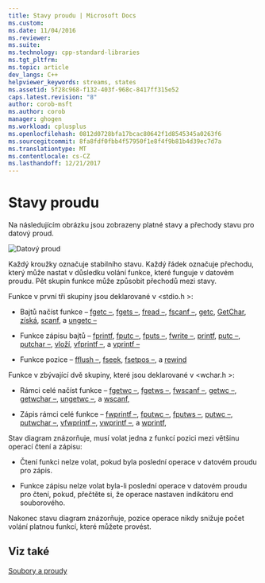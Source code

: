 ```yaml
---
title: Stavy proudu | Microsoft Docs
ms.custom: 
ms.date: 11/04/2016
ms.reviewer: 
ms.suite: 
ms.technology: cpp-standard-libraries
ms.tgt_pltfrm: 
ms.topic: article
dev_langs: C++
helpviewer_keywords: streams, states
ms.assetid: 5f28c968-f132-403f-968c-8417ff315e52
caps.latest.revision: "8"
author: corob-msft
ms.author: corob
manager: ghogen
ms.workload: cplusplus
ms.openlocfilehash: 0812d0728bfa17bcac80642f1d8545345a0263f6
ms.sourcegitcommit: 8fa8fdf0fbb4f57950f1e8f4f9b81b4d39ec7d7a
ms.translationtype: MT
ms.contentlocale: cs-CZ
ms.lasthandoff: 12/21/2017
---
```

# <a name="stream-states"></a>Stavy proudu
Na následujícím obrázku jsou zobrazeny platné stavy a přechody stavu pro datový proud.  
  
 ![Datový proud](../c-runtime-library/media/stream.gif "datového proudu")  
  
 Každý kroužky označuje stabilního stavu. Každý řádek označuje přechodu, který může nastat v důsledku volání funkce, které funguje v datovém proudu. Pět skupin funkce může způsobit přechodů mezi stavy.  
  
 Funkce v první tři skupiny jsou deklarované v \<stdio.h >:  
  
-   Bajtů načíst funkce – [fgetc –](../c-runtime-library/reference/fgetc-fgetwc.md), [fgets –](../c-runtime-library/reference/fgets-fgetws.md), [fread –](../c-runtime-library/reference/fread.md), [fscanf –](../c-runtime-library/reference/fscanf-fscanf-l-fwscanf-fwscanf-l.md), [getc](../c-runtime-library/reference/getc-getwc.md), [ GetChar](../c-runtime-library/reference/getc-getwc.md), [získá](../c-runtime-library/gets-getws.md), [scanf](../c-runtime-library/reference/scanf-scanf-l-wscanf-wscanf-l.md), a [ungetc –](../c-runtime-library/reference/ungetc-ungetwc.md)  
  
-   Funkce zápisu bajtů – [fprintf](../c-runtime-library/reference/fprintf-fprintf-l-fwprintf-fwprintf-l.md), [fputc –](../c-runtime-library/reference/fputc-fputwc.md), [fputs –](../c-runtime-library/reference/fputs-fputws.md), [fwrite –](../c-runtime-library/reference/fwrite.md), [printf](../c-runtime-library/reference/printf-printf-l-wprintf-wprintf-l.md), [putc –](../c-runtime-library/reference/putc-putwc.md), [putchar –](../c-runtime-library/reference/putc-putwc.md), [vloží](../c-runtime-library/reference/puts-putws.md), [vfprintf –](../c-runtime-library/reference/vfprintf-vfprintf-l-vfwprintf-vfwprintf-l.md), a [vprintf –](../c-runtime-library/reference/vprintf-vprintf-l-vwprintf-vwprintf-l.md)  
  
-   Funkce pozice – [fflush –](../c-runtime-library/reference/fflush.md), [fseek](../c-runtime-library/reference/fseek-fseeki64.md), [fsetpos –](../c-runtime-library/reference/fsetpos.md), a [rewind](../c-runtime-library/reference/rewind.md)  
  
 Funkce v zbývající dvě skupiny, které jsou deklarované v \<wchar.h >:  
  
-   Rámci celé načíst funkce – [fgetwc –](../c-runtime-library/reference/fgetc-fgetwc.md), [fgetws –](../c-runtime-library/reference/fgets-fgetws.md), [fwscanf –](../c-runtime-library/reference/fscanf-fscanf-l-fwscanf-fwscanf-l.md), [getwc –](../c-runtime-library/reference/getc-getwc.md), [getwchar –](../c-runtime-library/reference/getc-getwc.md), [ungetwc –](../c-runtime-library/reference/ungetc-ungetwc.md), a [wscanf](../c-runtime-library/reference/scanf-scanf-l-wscanf-wscanf-l.md),  
  
-   Zápis rámci celé funkce – [fwprintf –](../c-runtime-library/reference/fprintf-fprintf-l-fwprintf-fwprintf-l.md), [fputwc –](../c-runtime-library/reference/fputc-fputwc.md), [fputws –](../c-runtime-library/reference/fputs-fputws.md), [putwc –](../c-runtime-library/reference/putc-putwc.md), [putwchar –](../c-runtime-library/reference/fputc-fputwc.md), [vfwprintf –](../c-runtime-library/reference/vfprintf-vfprintf-l-vfwprintf-vfwprintf-l.md), [vwprintf –](../c-runtime-library/reference/vprintf-vprintf-l-vwprintf-vwprintf-l.md), a [wprintf](../c-runtime-library/reference/printf-printf-l-wprintf-wprintf-l.md),  
  
 Stav diagram znázorňuje, musí volat jedna z funkcí pozici mezi většinu operací čtení a zápisu:  
  
-   Čtení funkci nelze volat, pokud byla poslední operace v datovém proudu pro zápis.  
  
-   Funkce zápisu nelze volat byla-li poslední operace v datovém proudu pro čtení, pokud, přečtěte si, že operace nastaven indikátoru end souborového.  
  
 Nakonec stavu diagram znázorňuje, pozice operace nikdy snižuje počet volání platnou funkcí, které můžete provést.  
  
## <a name="see-also"></a>Viz také  
 [Soubory a proudy](../c-runtime-library/files-and-streams.md)